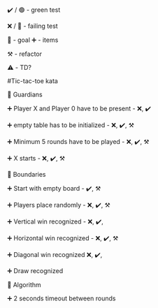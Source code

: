 :heavy_check_mark: / :green_circle:  - green test

:x: / :red_circle: - failing test

:dart: - goal
:heavy_plus_sign: - items

:hammer_and_pick: - refactor

:warning: - TD?

#Tic-tac-toe kata

:dart: Guardians

:heavy_plus_sign: Player X and Player 0 have to be present - :x:, :heavy_check_mark:

:heavy_plus_sign: empty table has to be initialized  - :x:, :heavy_check_mark:, :hammer_and_pick:

:heavy_plus_sign: Minimum 5 rounds have to be played - :x:, :heavy_check_mark:, :hammer_and_pick:

:heavy_plus_sign: X starts - :x:, :heavy_check_mark:, :hammer_and_pick:


:dart: Boundaries

:heavy_plus_sign: Start with empty board  - :heavy_check_mark:, :hammer_and_pick:

:heavy_plus_sign: Players place randomly - :x:, :heavy_check_mark:, :hammer_and_pick:

:heavy_plus_sign: Vertical win recognized - :x:, :heavy_check_mark:,

:heavy_plus_sign: Horizontal win recognized  - :x:, :heavy_check_mark:, :hammer_and_pick:

:heavy_plus_sign: Diagonal win recognized :x:, :heavy_check_mark:,

:heavy_plus_sign: Draw recognized


:dart: Algorithm

:heavy_plus_sign: 2 seconds timeout between rounds

